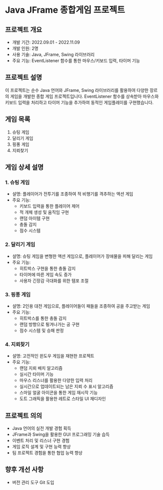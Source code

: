 # Java JFrame 종합게임 프로젝트



## 프로젝트 개요
- 개발 기간: 2022.09.01 - 2022.11.09
- 개발 인원: 2명
- 사용 기술: Java, JFrame, Swing 라이브러리
- 주요 기능: EventListener 함수를 통한 마우스/키보드 입력, 타이머 기능

## 프로젝트 설명
이 프로젝트는 순수 Java 언어와 JFrame, Swing 라이브러리를 활용하여 다양한 장르의 게임을 개발한 종합 게임 프로젝트입니다. EventListener 함수를 상속받아 마우스와 키보드 입력을 처리하고 타이머 기능을 추가하여 동적인 게임플레이를 구현했습니다.

## 게임 목록
1. 슈팅 게임
2. 달리기 게임
3. 핑퐁 게임
4. 지뢰찾기

## 게임 상세 설명

### 1. 슈팅 게임
- 설명: 플레이어가 전투기를 조종하여 적 비행기를 격추하는 액션 게임
- 주요 기능:
  - 키보드 입력을 통한 플레이어 제어
  - 적 개체 생성 및 움직임 구현
  - 랜덤 아이템 구현
  - 충돌 감지
  - 점수 시스템

### 2. 달리기 게임
- 설명: 슈팅 게임을 변형한 액션 게임으로, 플레이어가 장애물을 피해 달리는 게임
- 주요 기능:
  - 히트박스 구현을 통한 충돌 감지
  - 타이머에 따른 게임 속도 증가
  - 사용자 긴장감 극대화를 위한 템포 조절

### 3. 핑퐁 게임
- 설명: 2인용 대전 게임으로, 플레이어들이 패들을 조종하여 공을 주고받는 게임
- 주요 기능:
  - 히트박스를 통한 충돌 감지
  - 랜덤 방향으로 튕겨나가는 공 구현
  - 점수 시스템 및 승패 판정

### 4. 지뢰찾기
- 설명: 고전적인 윈도우 게임을 재현한 프로젝트
- 주요 기능:
  - 랜덤 지뢰 배치 알고리즘
  - 실시간 타이머 기능
  - 마우스 리스너를 활용한 다양한 입력 처리
  - 실시간으로 업데이트되는 남은 지뢰 수 표시 알고리즘
  - 스마일 얼굴 아이콘을 통한 게임 재시작 기능
  - 도트 그래픽을 활용한 레트로 스타일 UI 재디자인

## 프로젝트 의의
- Java 언어의 실전 개발 경험 획득
- JFrame과 Swing을 활용한 GUI 프로그래밍 기술 습득
- 이벤트 처리 및 리스너 구현 경험
- 게임 로직 설계 및 구현 능력 향상
- 팀 프로젝트 경험을 통한 협업 능력 향상

## 향후 개선 사항
- 버전 관리 도구 Git 도입
